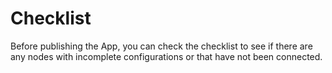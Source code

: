 # Checklist

Before publishing the App, you can check the checklist to see if there are any nodes with incomplete configurations or that have not been connected.

<figure><img src="../../../../img/checklist.png" alt=""><figcaption></figcaption></figure>

